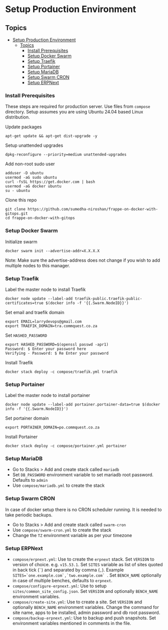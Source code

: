 # Setup Production Environment

## Topics

- [Setup Production Environment](#setup-production-environment)
  - [Topics](#topics)
    - [Install Prerequisites](#install-prerequisites)
    - [Setup Docker Swarm](#setup-docker-swarm)
    - [Setup Traefik](#setup-traefik)
    - [Setup Portainer](#setup-portainer)
    - [Setup MariaDB](#setup-mariadb)
    - [Setup Swarm CRON](#setup-swarm-cron)
    - [Setup ERPNext](#setup-erpnext)

### Install Prerequisites

These steps are required for production server.
Use files from `compose` directory.
Setup assumes you are using Ubuntu 24.04 based Linux distribution.

Update packages
```shell
apt-get update && apt-get dist-upgrade -y
```

Setup unattended upgrades
```shell
dpkg-reconfigure --priority=medium unattended-upgrades
```

Add non-root sudo user
```shell
adduser -D ubuntu
usermod -aG sudo ubuntu
curl -fsSL https://get.docker.com | bash
usermod -aG docker ubuntu
su - ubuntu
```

Clone this repo
```shell
git clone https://github.com/sumedha-niroshan/frappe-on-docker-with-gitops.git
cd frappe-on-docker-with-gitops
```

### Setup Docker Swarm

Initialize swarm
```shell
docker swarm init --advertise-addr=X.X.X.X
```

Note: Make sure the advertise-address does not change if you wish to add multiple nodes to this manager.

### Setup Traefik

Label the master node to install Traefik
```shell
docker node update --label-add traefik-public.traefik-public-certificates=true $(docker info -f '{{.Swarm.NodeID}}')
```

Set email and traefik domain
```shell
export EMAIL=larrydevops@gmail.com
export TRAEFIK_DOMAIN=tra.commquest.co.za
```

Set `HASHED_PASSWORD`
```shell
export HASHED_PASSWORD=$(openssl passwd -apr1)
Password: $ Enter your password here
Verifying - Password: $ Re Enter your password
```

Install Traefik
```shell
docker stack deploy -c compose/traefik.yml traefik
```

### Setup Portainer

Label the master node to install portainer
```shell
docker node update --label-add portainer.portainer-data=true $(docker info -f '{{.Swarm.NodeID}}')
```

Set portainer domain
```shell
export PORTAINER_DOMAIN=po.commquest.co.za
```

Install Portainer
```shell
docker stack deploy -c compose/portainer.yml portainer
```

### Setup MariaDB

- Go to Stacks > Add and create stack called `mariadb`
- Set `DB_PASSWORD` environment variable to set mariadb root password. Defaults to `admin`
- Use `compose/mariadb.yml` to create the stack

### Setup Swarm CRON

In case of docker setup there is no CRON scheduler running. It is needed to take periodic backups.

- Go to Stacks > Add and create stack called `swarm-cron`
- Use `compose/swarm-cron.yml` to create the stack
- Change the `TZ` environment variable as per your timezone

### Setup ERPNext

- `compose/erpnext.yml`: Use to create the `erpnext` stack. Set `VERSION` to version of choice. e.g. `v15.53.1`. Set `SITES` variable as list of sites quoted in back tick  (`` ` ``) and separated by comma (`,`). Example ``SITES=`one.example.com`,`two.example.com` ``. Set `BENCH_NAME` optionally in case of multiple benches, defaults to `erpnext`.
- `compose/configure-erpnext.yml`: Use to setup `sites/common_site_config.json`. Set `VERSION` and optionally `BENCH_NAME` environment variables.
- `compose/create-site.yml`: Use to create a site. Set `VERSION` and optionally `BENCH_NAME` environment variables. Change the command for site name, apps to be installed, admin password and db root password.
- `compose/backup-erpnext.yml`: Use to backup and push snapshots. Set environment variables mentioned in comments in the file.
